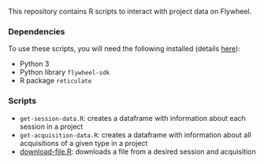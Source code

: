 
This repository contains R scripts to interact with project data on Flywheel. 

### Dependencies

To use these scripts, you will need the following installed (details [here](https://flywheel-io.gitlab.io/product/backend/sdk/branches/master/python/python_sdk_with_r.html)):

- Python 3
- Python library `flywheel-sdk`
- R package `reticulate`

### Scripts

- `get-session-data.R`: creates a dataframe with information about each session in a project
- `get-acquisition-data.R`: creates a dataframe with information about all acquisitions of a given type in a project
- [download-file.R](https://github.com/shelbybachman/flywheel/blob/main/scripts/download-file.R): downloads a file from a desired session and acquisition

